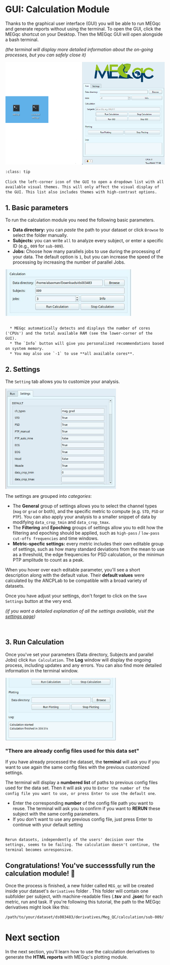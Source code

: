 # GUI: Calculation Module

Thanks to the graphical user interface (GUI) you will be able to run MEGqc and generate reports without using the terminal. 
To open the GUI, click the MEGqc shortcut on your Desktop. Then the MEGqc GUI will open alongside a bash terminal.
 
 _(the terminal will display more detailed information about the on-going processes, but you can safely close it)_

<img src="../static/mini/launch_mini.png" alt="launchgui" width="650px" align="center">


```{admonition} GUI visual theme
:class: tip

Click the left-corner icon of the GUI to open a dropdown list with all available visual themes. This will only affect the visual display of the GUI. This list also includes themes with high-contrast options. 

```

## 1. Basic parameters
To run the calculation module you need the following basic parameters.

* **Data directory:** you can *paste* the path to your dataset or click `Browse` to select the folder manually.
* **Subjects:** you can write `all` to analyze every subject, or enter a specific ID (e.g., `009` for `sub-009`).
* **Jobs:** Choose how many parallels jobs to use during the processing of your data. The default option is `1`, but you can increase the speed of the processing by increasing the number of parallel Jobs.

<img src="../static/mini/calculation.png" alt="mini-megqc-gui" width="400px" align="center">

<br>

```{dropdown} How do I know the right amount of parallel Jobs?

  * MEGqc automatically detects and displays the number of cores ('CPUs') and the total available RAM (see the lower-corner of the GUI).
  * The `Info` button will give you personalized recommendations based on system memory.
  * You may also use `-1` to use **all available cores**. 

``` 

## 2. Settings
The `Setting` tab allows you to customize your analysis.

<img src="../static/mini/minimegqc_settings.png" alt="settings-gui" width="350px" align="center">

The settings are grouped into _categories_:

* The **General** group of settings allows you to select the channel types (`mag` or `grad` or both), and the specific metric to compute (e.g. `STD`, `PSD` or `PTP`). You can also apply your analysis to a smaller snippet of data by modifying  `data_crop_tmin` and `data_crop_tmax`.
* The **Filtering** and **Epoching** groups of settings allow you to edit how the filtering and epoching should be applied, such as `high-pass` / `low-pass cut-offs frequencies` and time windows.
* **Metric-specfic settings:** every metric includes their own editable group of settings, such as how many standard deviations from the mean to use as a threshold, the edge frequencies for PSD calculation, or the minimun PTP amplitude to count as a peak.

When you hover over each editable parameter, you'll see a short description along with the default value. Their **default values** were calculated by the ANCPLab to be compatible with a broad variety of datasets.

Once you have adjust your settings, don't forget to click on the `Save Settings` button at the very end.

 
 _(if you want a detailed explanation of all the settings available, visit the [settings page](../extra/settings))_ 

 
<br>

## 3. Run Calculation
Once you've set your parameters (Data directory, Subjects and parallel Jobs) click `Run Calculation`. The **Log** window will display the ongoing process, including updates and any errors. You can also find more detailed information in the terminal window.

<img src="../static/mini/log.png" alt="gui-log" width="350px" align="center">

<br>

### "There are already config files used for this data set"

If you have already processed the dataset, the **terminal** will ask you if you want to use again the same config files with the previous customized settings.

The terminal will display a **numbered list** of paths to previous config files used for the data set.
Then it will ask you to `Enter the number of the config file you want to use, or press Enter to use the default one`.
* Enter the corresponding **number** of the config file path you want to reuse. The terminal will ask you to confirm if you want to **RERUN** these subject with the same config parameters.
* If you don't want to use any previous config file, just press Enter to continue with your default setting


```{warning}

Rerun datasets, independently of the users' decision over the settings, seems to be failing. The calculation doesn't continue, the terminal becomes unresponsive.

``` 



## Congratulations! You've successsfully run the calculation module! 🎉

Once the process is finished, a new folder called `MEG_qc` will be created inside your dataset's `derivatives` folder . This folder will contain one subfolder per subject, with machine-readable files (**.tsv** and **.json**) for each metric, run and task. If you're following this tutorial, the path to the MEGqc derivatives might look like this:

```bash
/path/to/your/dataset/ds003483/derivatives/Meg_QC/calculation/sub-009/
```

# Next section
In the next section, you'll learn how to use the calculation derivatives to generate the **HTML reports** with MEGqc's plotting module.

<br>



